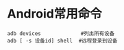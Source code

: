 Android常用命令
==================

    adb devices             #列出所有设备  
    adb [ -s 设备id] shell  #远程登录到设备 
    

